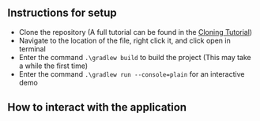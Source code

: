 ## Instructions for setup

* Clone the repository (A full tutorial can be found in the [Cloning Tutorial](https://docs.github.com/en/repositories/creating-and-managing-repositories/cloning-a-repository))
* Navigate to the location of the file, right click it, and click open in terminal
* Enter the command `.\gradlew build` to build the project (This may take a while the first time)
* Enter the command `.\gradlew run --console=plain` for an interactive demo

## How to interact with the application
 